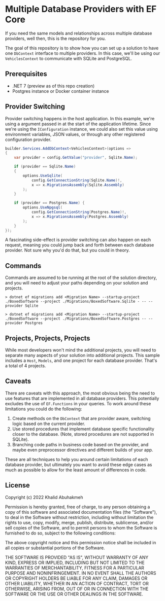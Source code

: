 # Multiple Database Providers with EF Core

If you need the same models and relationships across multiple database providers, well then, this is the repository for you.

The goal of this repository is to show how you can set up a solution to have one `DbContext` interface to multiple providers. In this case, we'll be using our `VehiclesContext` to communicate with SQLite and PostgreSQL.

## Prerequisites

- .NET 7 (preview as of this repo creation)
- Postgres instance or Docker container instance

## Provider Switching

Provider switching happens in the host application. In this example, we're using a argument passed in at the start of the application lifetime. Since we're using the `IConfiguration` instance, we could also set this value using environment variables, JSON values, or through any other registered configuration provider.

```csharp
builder.Services.AddDbContext<VehiclesContext>(options =>
{
    var provider = config.GetValue("provider", Sqlite.Name);

    if (provider == Sqlite.Name)
    {
        options.UseSqlite(
            config.GetConnectionString(Sqlite.Name)!,
            x => x.MigrationsAssembly(Sqlite.Assembly)
        );
    }

    if (provider == Postgres.Name) {
        options.UseNpgsql(
            config.GetConnectionString(Postgres.Name)!,
            x => x.MigrationsAssembly(Postgres.Assembly)
        );
    }
});
```

A fascinating side-effect is provider switching can also happen on each request, meaning you could jump back and forth between each database provider. Not sure why you'd do that, but you could in theory.

## Commands

Commands are assumed to be running at the root of the solution directory, and you will need to adjust your paths depending on your solution and projects.

```console
> dotnet ef migrations add <Migration Name> --startup-project ./BoxedSoftware --project ./Migrations/BoxedSoftware.Sqlite - -- --provider Sqlite

> dotnet ef migrations add <Migration Name> --startup-project ./BoxedSoftware --project ./Migrations/BoxedSoftware.Postgres -- --provider Postgres
```

## Projects, Projects, Projects

While most developers won't mind the additional projects, you will need to separate many aspects of your solution into additional projects. This sample includes a `Host`, `Models`, and one project for each database provider. That's a total of 4 projects.

## Caveats

There are caveats with this approach, the most obvious being the need to use features that are implemented in all database providers. This potentially excludes the use of `EF.Functions` in your queries. To work around these limitations you could do the following:

1. Create methods on the `DbContext` that are provider aware, switching logic based on the current provider.
2. Use stored procedures that implement database specific functionality closer to the database. (Note, stored procedures are not supported in SQLite).
3. Branching code paths in business code based on the provider, and maybe even preprocessor directives and different builds of your app.

These are all techniques to help you around certain limitations of each database provider, but ultimately you want to avoid these edge cases as much as possible to allow for the least amount of differences in code.

## License

Copyright (c) 2022 Khalid Abuhakmeh

Permission is hereby granted, free of charge, to any person obtaining a copy
of this software and associated documentation files (the "Software"), to deal
in the Software without restriction, including without limitation the rights
to use, copy, modify, merge, publish, distribute, sublicense, and/or sell
copies of the Software, and to permit persons to whom the Software is
furnished to do so, subject to the following conditions:

The above copyright notice and this permission notice shall be included in all
copies or substantial portions of the Software.

THE SOFTWARE IS PROVIDED "AS IS", WITHOUT WARRANTY OF ANY KIND, EXPRESS OR
IMPLIED, INCLUDING BUT NOT LIMITED TO THE WARRANTIES OF MERCHANTABILITY,
FITNESS FOR A PARTICULAR PURPOSE AND NONINFRINGEMENT. IN NO EVENT SHALL THE
AUTHORS OR COPYRIGHT HOLDERS BE LIABLE FOR ANY CLAIM, DAMAGES OR OTHER
LIABILITY, WHETHER IN AN ACTION OF CONTRACT, TORT OR OTHERWISE, ARISING FROM,
OUT OF OR IN CONNECTION WITH THE SOFTWARE OR THE USE OR OTHER DEALINGS IN THE
SOFTWARE.


